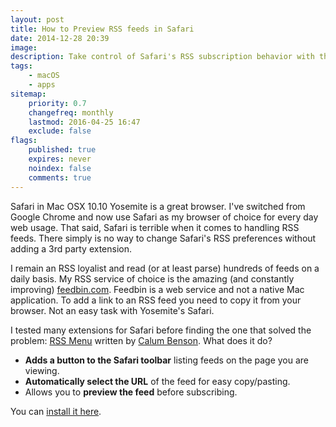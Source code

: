```yaml
---
layout: post
title: How to Preview RSS feeds in Safari
date: 2014-12-28 20:39
image:
description: Take control of Safari's RSS subscription behavior with this extension.
tags:
    - macOS
    - apps
sitemap:
    priority: 0.7
    changefreq: monthly
    lastmod: 2016-04-25 16:47
    exclude: false
flags:
    published: true
    expires: never
    noindex: false
    comments: true
---
```


Safari in Mac OSX 10.10 Yosemite is a great browser. I've switched from Google Chrome and now use Safari as my browser of choice for every day web usage. That said, Safari is terrible when it comes to handling RSS feeds. There simply is no way to change Safari's RSS preferences without adding a 3rd party extension.

I remain an RSS loyalist and read (or at least parse) hundreds of feeds on a daily basis. My RSS service of choice is the amazing (and constantly improving) [feedbin.com][1]. Feedbin is a web service and not a native Mac application. To add a link to an RSS feed you need to copy it from your browser. Not an easy task with Yosemite's Safari.

I tested many extensions for Safari before finding the one that solved the problem: [RSS Menu][2] written by [Calum Benson][3]. What does it do?

-   **Adds a button to the Safari toolbar** listing feeds on the page you are viewing.
-   **Automatically select the URL** of the feed for easy copy/pasting.
-   Allows you to **preview the feed** before subscribing.

You can [install it here][2].

[1]: https://feedbin.com/
[2]: https://calum.me/wp/
[3]: https://calum.me/wp/
